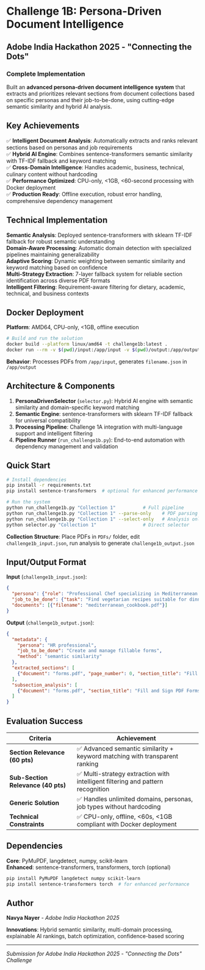 # Challenge 1B: Persona-Driven Document Intelligence
## Adobe India Hackathon 2025 - "Connecting the Dots"

### Complete Implementation

Built an **advanced persona-driven document intelligence system** that extracts and prioritizes relevant sections from document collections based on specific personas and their job-to-be-done, using cutting-edge semantic similarity and hybrid AI analysis.

## Key Achievements

✅ **Intelligent Document Analysis**: Automatically extracts and ranks relevant sections based on personas and job requirements  
✅ **Hybrid AI Engine**: Combines sentence-transformers semantic similarity with TF-IDF fallback and keyword matching  
✅ **Cross-Domain Intelligence**: Handles academic, business, technical, culinary content without hardcoding  
✅ **Performance Optimized**: CPU-only, <1GB, <60-second processing with Docker deployment  
✅ **Production Ready**: Offline execution, robust error handling, comprehensive dependency management

## Technical Implementation

**Semantic Analysis**: Deployed sentence-transformers with sklearn TF-IDF fallback for robust semantic understanding  
**Domain-Aware Processing**: Automatic domain detection with specialized pipelines maintaining generalizability  
**Adaptive Scoring**: Dynamic weighting between semantic similarity and keyword matching based on confidence  
**Multi-Strategy Extraction**: 7-layer fallback system for reliable section identification across diverse PDF formats  
**Intelligent Filtering**: Requirement-aware filtering for dietary, academic, technical, and business contexts

## Docker Deployment

**Platform**: AMD64, CPU-only, <1GB, offline execution

```bash
# Build and run the solution
docker build --platform linux/amd64 -t challenge1b:latest .
docker run --rm -v $(pwd)/input:/app/input -v $(pwd)/output:/app/output --network none challenge1b:latest
```

**Behavior**: Processes PDFs from `/app/input`, generates `filename.json` in `/app/output`

## Architecture & Components

1. **PersonaDrivenSelector** (`selector.py`): Hybrid AI engine with semantic similarity and domain-specific keyword matching
2. **Semantic Engine**: sentence-transformers with sklearn TF-IDF fallback for universal compatibility  
3. **Processing Pipeline**: Challenge 1A integration with multi-language support and intelligent filtering
4. **Pipeline Runner** (`run_challenge1b.py`): End-to-end automation with dependency management and validation

## Quick Start

```bash
# Install dependencies
pip install -r requirements.txt
pip install sentence-transformers  # optional for enhanced performance

# Run the system
python run_challenge1b.py "Collection 1"          # Full pipeline
python run_challenge1b.py "Collection 1" --parse-only    # PDF parsing only
python run_challenge1b.py "Collection 1" --select-only   # Analysis only
python selector.py "Collection 1"                 # Direct selector
```

**Collection Structure**: Place PDFs in `PDFs/` folder, edit `challenge1b_input.json`, run analysis to generate `challenge1b_output.json`

## Input/Output Format

**Input** (`challenge1b_input.json`):
```json
{
  "persona": {"role": "Professional Chef specializing in Mediterranean cuisine"},
  "job_to_be_done": {"task": "Find vegetarian recipes suitable for dinner party"},
  "documents": [{"filename": "mediterranean_cookbook.pdf"}]
}
```

**Output** (`challenge1b_output.json`):
```json
{
  "metadata": {
    "persona": "HR professional",
    "job_to_be_done": "Create and manage fillable forms",
    "method": "semantic similarity"
  },
  "extracted_sections": [
    {"document": "forms.pdf", "page_number": 0, "section_title": "Fill and Sign PDF Forms", "importance_rank": 1}
  ],
  "subsection_analysis": [
    {"document": "forms.pdf", "section_title": "Fill and Sign PDF Forms", "refined_text": "You can easily fill, sign..."}
  ]
}
```

## Evaluation Success

| Criteria | Achievement |
|----------|-------------|
| **Section Relevance (60 pts)** | ✅ Advanced semantic similarity + keyword matching with transparent ranking |
| **Sub-Section Relevance (40 pts)** | ✅ Multi-strategy extraction with intelligent filtering and pattern recognition |
| **Generic Solution** | ✅ Handles unlimited domains, personas, job types without hardcoding |
| **Technical Constraints** | ✅ CPU-only, offline, <60s, <1GB compliant with Docker deployment |

## Dependencies

**Core**: PyMuPDF, langdetect, numpy, scikit-learn  
**Enhanced**: sentence-transformers, transformers, torch (optional)

```bash
pip install PyMuPDF langdetect numpy scikit-learn
pip install sentence-transformers torch  # for enhanced performance
```

## Author

**Navya Nayer** - *Adobe India Hackathon 2025*

**Innovations**: Hybrid semantic similarity, multi-domain processing, explainable AI rankings, batch optimization, confidence-based scoring

---
*Submission for Adobe India Hackathon 2025 - "Connecting the Dots" Challenge*
